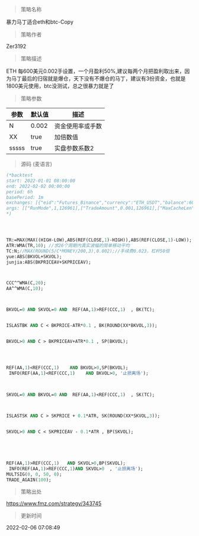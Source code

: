 
> 策略名称

暴力马丁适合eth和btc-Copy

> 策略作者

Zer3192

> 策略描述

ETH 每600美元0.002手设置，一个月盈利50%,建议每两个月把盈利取出来，因为马丁最后的归宿就是爆仓，天下没有不爆仓的马丁，建议有3份资金，也就是1800美元使用，btc没测试，总之很暴力就是了

> 策略参数



|参数|默认值|描述|
|----|----|----|
|N|0.002|资金使用率或手数|
|XX|true|加倍数值|
|sssss|true|实盘参数系数2|


> 源码 (麦语言)

``` pascal
(*backtest
start: 2022-01-01 08:00:00
end: 2022-02-02 00:00:00
period: 6h
basePeriod: 1m
exchanges: [{"eid":"Futures_Binance","currency":"ETH_USDT","balance":600,"fee":[0.008,0.025]}]
args: [["RunMode",1,126961],["TradeAmount",0.001,126961],["MaxCacheLen",3000,126961],["ContractType","swap",126961],["MinLot",0.001,126961],["LoopInterval",1,126961],["SyncDelay",1,126961],["MarginLevel",50,126961]]
*)




TR:=MAX(MAX((HIGH-LOW),ABS(REF(CLOSE,1)-HIGH)),ABS(REF(CLOSE,1)-LOW));
ATR:WMA(TR,10); //求26个周期内真实波幅的简单移动平均
TC:N;//MAX(ROUND(5/C*MONEY/200,3),0.002);//手续费0.023，杠杆50倍
yue:ABS(BKVOL+SKVOL);
junjia:ABS(BKPRICEAV+SKPRICEAV);



CCC^^WMA(C,20);
AA^^WMA(C,10);



BKVOL=0 AND SKVOL=0 AND  REF(AA,1)>REF(CCC,1)  , BK(TC);


ISLASTBK AND C < BKPRICE-ATR*0.1 , BK(ROUND(XX*BKVOL,3));


BKVOL>0 AND C > BKPRICEAV+ATR*0.1 , SP(BKVOL);




REF(AA,1)<REF(CCC,1)    AND BKVOL>0,SP(BKVOL);
 INFO(REF(AA,1)<REF(CCC,1)    AND BKVOL>0, '止损离场');
 
 

SKVOL=0 AND BKVOL=0 AND  REF(AA,1)<REF(CCC,1)  , SK(TC);



ISLASTSK AND C > SKPRICE + 0.1*ATR, SK(ROUND(XX*SKVOL,3));


SKVOL>0 AND C < SKPRICEAV - 0.1*ATR , BP(SKVOL);





REF(AA,1)>REF(CCC,1)   AND SKVOL>0,BP(SKVOL);
 INFO(REF(AA,1)>REF(CCC,1)AND SKVOL>0  , '止损离场');
MULTSIG(0, 0, 50, 0);
TRADE_AGAIN(100);
```

> 策略出处

https://www.fmz.com/strategy/343745

> 更新时间

2022-02-06 07:08:49
